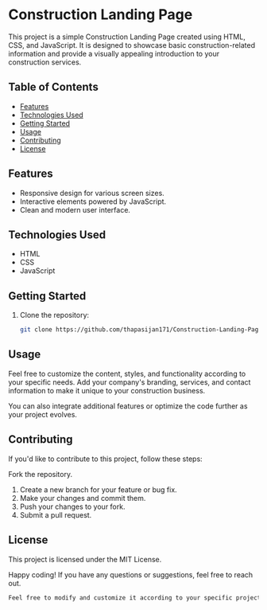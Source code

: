 # Construction Landing Page

This project is a simple Construction Landing Page created using HTML, CSS, and JavaScript. It is designed to showcase basic construction-related information and provide a visually appealing introduction to your construction services.

## Table of Contents

- [Features](#features)
- [Technologies Used](#technologies-used)
- [Getting Started](#getting-started)
- [Usage](#usage)
- [Contributing](#contributing)
- [License](#license)

## Features

- Responsive design for various screen sizes.
- Interactive elements powered by JavaScript.
- Clean and modern user interface.

## Technologies Used

- HTML
- CSS
- JavaScript

## Getting Started

1. Clone the repository:

   ```bash
   git clone https://github.com/thapasijan171/Construction-Landing-Page.git
    ```
## Usage
Feel free to customize the content, styles, and functionality according to your specific needs. Add your company's branding, services, and contact information to make it unique to your construction business.

You can also integrate additional features or optimize the code further as your project evolves.
 
## Contributing
If you'd like to contribute to this project, follow these steps:

Fork the repository.
1. Create a new branch for your feature or bug fix.
2. Make your changes and commit them.
3. Push your changes to your fork.
4. Submit a pull request.

## License
This project is licensed under the MIT License.

Happy coding! If you have any questions or suggestions, feel free to reach out.

``` bash
Feel free to modify and customize it according to your specific project details and preferences.
```

